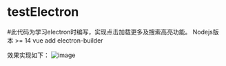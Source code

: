 # testElectron
#此代码为学习electron时编写，实现点击加载更多及搜索高亮功能。
Nodejs版本 >= 14
vue add electron-builder

效果实现如下：
![image](https://user-images.githubusercontent.com/98251282/155883270-e0806173-9fc2-4859-a535-3776e8423dbd.png)
